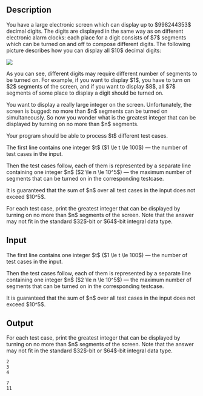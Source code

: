 ## Description

<div><p>You have a large electronic screen which can display up to $998244353$ decimal digits. The digits are displayed in the same way as on different electronic alarm clocks: each place for a digit consists of $7$ segments which can be turned on and off to compose different digits. The following picture describes how you can display all $10$ decimal digits:</p><p><img class="tex-graphics" src="file://j8tiYz2C.png" style="max-width: 100.0%;max-height: 100.0%;"></p><p>As you can see, different digits may require different number of segments to be turned on. For example, if you want to display $1$, you have to turn on $2$ segments of the screen, and if you want to display $8$, all $7$ segments of some place to display a digit should be turned on.</p><p>You want to display a really large integer on the screen. Unfortunately, the screen is bugged: no more than $n$ segments can be turned on simultaneously. So now you wonder what is the greatest integer that can be displayed by turning on no more than $n$ segments.</p><p>Your program should be able to process $t$ different test cases.</p></div><div class="input-specification"><p>The first line contains one integer $t$ ($1 \le t \le 100$) — the number of test cases in the input.</p><p>Then the test cases follow, each of them is represented by a separate line containing one integer $n$ ($2 \le n \le 10^5$) — the maximum number of segments that can be turned on in the corresponding testcase.</p><p>It is guaranteed that the sum of $n$ over all test cases in the input does not exceed $10^5$.</p></div><div class="output-specification"><p>For each test case, print the greatest integer that can be displayed by turning on no more than $n$ segments of the screen. Note that the answer may not fit in the standard $32$-bit or $64$-bit integral data type.</p></div>

## Input

<p>The first line contains one integer $t$ ($1 \le t \le 100$) — the number of test cases in the input.</p><p>Then the test cases follow, each of them is represented by a separate line containing one integer $n$ ($2 \le n \le 10^5$) — the maximum number of segments that can be turned on in the corresponding testcase.</p><p>It is guaranteed that the sum of $n$ over all test cases in the input does not exceed $10^5$.</p>

## Output

<p>For each test case, print the greatest integer that can be displayed by turning on no more than $n$ segments of the screen. Note that the answer may not fit in the standard $32$-bit or $64$-bit integral data type.</p>





```input1
2
3
4
```




```output1
7
11
```


